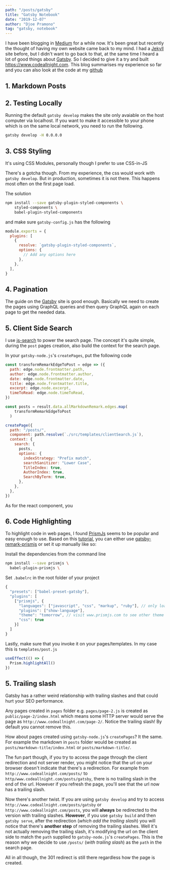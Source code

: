 ```yaml
---
path: "/posts/gatsby"
title: "Gatsby Notebook"
date: "2019-12-07"
author: "Djoe Pramono"
tag: "gatsby, notebook"
---
```


I have been blogging in [Medium](https://medium.com/@djoepramono) for a while now. It's been great but recently the thought of having my own website came back to my mind. I had a [Jekyll](https://jekyllrb.com/) site before, but I didn't want to go back to that, at the same time I heard a lot of good things about [Gatsby](https://www.gatsbyjs.org/). So I decided to give it a try and built https://www.codeallnight.com. This blog summarises my experience so far and you can also look at the code at my [github](https://github.com/djoepramono/code-all-night)

## 1. Markdown Posts



## 2. Testing Locally

Running the default `gatsby develop` makes the site only avaiable on the host computer via localhost. If you want to make it accessible to your phone which is on the same local network, you need to run the following.

```bash
gatsby develop -H 0.0.0.0
```

## 3. CSS Styling

It's using CSS Modules,  personally though I prefer to use CSS-in-JS

There's a gotcha though. From my experience, the css would work with `gatsby develop`. But in production, sometimes it is not there. This happens most often on the first page load.

The solution

```bash
npm install --save gatsby-plugin-styled-components \
    styled-components \
    babel-plugin-styled-components
```

and make sure `gatsby-config.js` has the following

```js
module.exports = {
  plugins: [
    {
      resolve: `gatsby-plugin-styled-components`,
      options: {
        // Add any options here
      },
    },
  ],
}
```

## 4. Pagination

The guide on the [Gatsby](https://www.gatsbyjs.org/docs/adding-pagination/) site is good enough. Basically we need to create the pages using GraphQL queries and then query GraphQL again on each page to get the needed data.

## 5. Client Side Search

I use [js-search](https://github.com/bvaughn/js-search) to power the search page. The concept it's quite simple, during the `post` pages creation, also build the context for the search page.

In your `gatsby-node.js`'s `createPages`, put the following code

```js
const transformRemarkEdgeToPost = edge => ({
  path: edge.node.frontmatter.path,
  author: edge.node.frontmatter.author,
  date: edge.node.frontmatter.date,
  title: edge.node.frontmatter.title,
  excerpt: edge.node.excerpt,
  timeToRead: edge.node.timeToRead,
})

const posts = result.data.allMarkdownRemark.edges.map(
    transformRemarkEdgeToPost
  )

createPage({
  path: "/posts/",
  component: path.resolve(`./src/templates/clientSearch.js`),
  context: {
    search: {
      posts,
      options: {
        indexStrategy: "Prefix match",
        searchSanitizer: "Lower Case",
        TitleIndex: true,
        AuthorIndex: true,
        SearchByTerm: true,
      },
    },
  },
})
```

As for the react component, you

## 6. Code Highlighting

To highlight code in web pages, I found [PrismJs](https://prismjs.com/) seems to be popular and easy enough to use. Based on this [tutorial](https://dev.to/fidelve/the-definitive-guide-for-using-prismjs-in-gatsby-4708), you can either use [gatsby-remark-prismjs](https://www.gatsbyjs.org/packages/gatsby-remark-prismjs/) or set it up manually like so:

Install the dependencies from the command line

```bash
npm install --save prismjs \
  babel-plugin-prismjs \
```

Set `.babelrc` in the root folder of your project

```js
{
  "presets": ["babel-preset-gatsby"],
  "plugins": [
    ["prismjs", {
      "languages": ["javascript", "css", "markup", "ruby"], // only load the languages that you intend to cover
      "plugins": ["show-language"],
      "theme": "tomorrow", // visit www.prismjs.com to see other theme
      "css": true
    }]
  ]
}
```

Lastly, make sure that you invoke it on your pages/templates. In my case this is `templates/post.js`

```js
useEffect(() => {    
  Prism.highlightAll()
})
```

## 5. Trailing slash

Gatsby has a rather weird relationship with trailing slashes and that could hurt your SEO performance.

Any pages created in `pages` folder e.g. `pages/page-2.js` is created as `public/page-2/index.html` which means some HTTP server would serve the page as `http://www.codeallnight.com/page-2/`. Notice the trailing slash! By default you cannot remove this.

How about pages created using `gatsby-node.js`'s `createPages`? It the same. For example the markdown in `posts` folder would be created as `posts/markdown-title/index.html` or `posts/markdown-title/`. 

The fun part though, if you try to access the page through the client redirection and not server render, you might notice that the url on your browser doesn't indicate that there's a redirection. For example from `http://www.codeallnight.com/posts/` to `http/www.codeallnight.com/posts/gatsby`, there is no trailing slash in the end of the url. However if you refresh the page, you'll see that the url now has a trailing slash.

Now there's another twist. If you are using `gatsby develop` and try to access `http://www.codeallnight.com/posts/gatsby` or `http://www.codeallnight.com/posts`, you will **always** be redirected to the version with trailing slashes. **However**, if you use `gatsby build` and then `gatsby serve`, after the redirection (_which add the trailing slash_) you will notice that there's **another step** of removing the trailing slashes. Well it's not actually removing the trailing slash, it's modifying the url on the client side to match the `path` supplied to `gatsby-node.js`'s `createPages`. This is the reason why we decide to use `/posts/` (_with trailing slash_) as the `path` in the search page.

All in all though, the 301 redirect is still there regardless how the page is created.
